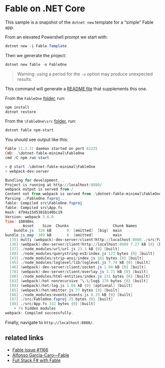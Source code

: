 # Fable on .NET Core

This sample is a snapshot of the `dotnet new` template for a “simple” Fable app.

From an elevated Powershell prompt we start with:

```ps1
dotnet new -i Fable.Template
```

Then we generate the project:

```ps1
dotnet new fable -o FableOne
```

>Warning: using a period for the `-o` option may produce unexpected results.

This command will generate a [README file](./FableOne/README.md) that supplements this one.

From the `FableOne` [folder](./FableOne), run:

```ps1
npm install
dotnet restore
```

From the `\FableOne\src` [folder](./FableOne/src), run:

```ps1
dotnet fable npm-start
```

You should see output like this:

```ps1
Fable (1.2.3) daemon started on port 61225
CWD: .\dotnet-fable-minimal\FableOne
cmd /C npm run start

> @ start .\dotnet-fable-minimal\FableOne
> webpack-dev-server

Bundling for development...
Project is running at http://localhost:8080/
webpack output is served from /
Content not from webpack is served from .\dotnet-fable-minimal\FableOne\public
Parsing ./FableOne.fsproj...
fable: Compiled src\FableOne.fsproj
fable: Compiled src\App.fs
Hash: 4794a15d5381b140bc19
Version: webpack 3.6.0
Time: 10890ms
        Asset    Size  Chunks                    Chunk Names
    bundle.js  328 kB       0  [emitted]  [big]  main
bundle.js.map  389 kB       0  [emitted]         main
  [35] multi (webpack)-dev-server/client?http://localhost:8080 ./src/FableOne.fsproj 40 bytes {0} [built]
  [36] (webpack)-dev-server/client?http://localhost:8080 7.27 kB {0} [built]
  [37] ./node_modules/url/url.js 23.3 kB {0} [built]
  [40] ./node_modules/querystring-es3/index.js 127 bytes {0} [built]
  [43] ./node_modules/strip-ansi/index.js 161 bytes {0} [built]
  [45] ./node_modules/loglevel/lib/loglevel.js 7.74 kB {0} [built]
  [46] (webpack)-dev-server/client/socket.js 1.04 kB {0} [built]
  [78] (webpack)-dev-server/client/overlay.js 3.71 kB {0} [built]
  [80] ./node_modules/html-entities/index.js 231 bytes {0} [built]
  [83] (webpack)/hot nonrecursive ^\.\/log$ 170 bytes {0} [built]
  [84] (webpack)/hot/log.js 1.04 kB {0} [optional] [built]
  [85] (webpack)/hot/emitter.js 77 bytes {0} [built]
  [86] ./node_modules/events/events.js 8.33 kB {0} [built]
  [87] ./src/FableOne.fsproj 25 bytes {0} [built]
  [88] ./src/App.fs 332 bytes {0} [built]
    + 74 hidden modules
webpack: Compiled successfully.
```

Finally, navigate to `http://localhost:8080/`.

## related links

* [Fable Issue #1166](https://github.com/fable-compiler/Fable/issues/1166)
* [Alfonso García-Caro—Fable](https://www.youtube.com/watch?v=K_r3p3l85uk)
* [Full Stack F# with Fable](https://channel9.msdn.com/events/dotnetConf/2017/T319)
